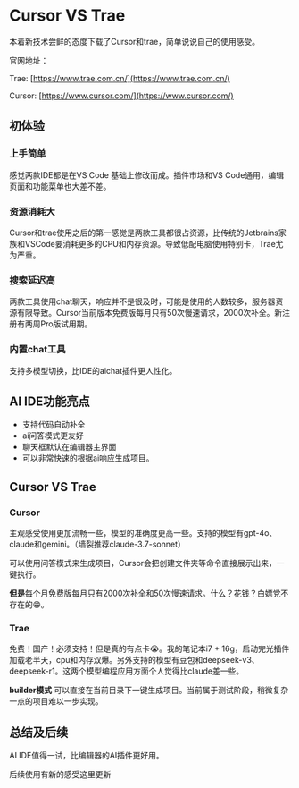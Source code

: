 # Cursor VS Trae

本着新技术尝鲜的态度下载了Cursor和trae，简单说说自己的使用感受。

官网地址：

Trae: [https://www.trae.com.cn/](https://www.trae.com.cn/)

Cursor: [https://www.cursor.com/](https://www.cursor.com/)

## 初体验
### 上手简单
感觉两款IDE都是在VS Code 基础上修改而成。插件市场和VS Code通用，编辑页面和功能菜单也大差不差。

### 资源消耗大
Cursor和trae使用之后的第一感觉是两款工具都很占资源，比传统的Jetbrains家族和VSCode要消耗更多的CPU和内存资源。导致低配电脑使用特别卡，Trae尤为严重。

### 搜索延迟高
两款工具使用chat聊天，响应并不是很及时，可能是使用的人数较多，服务器资源有限导致。Cursor当前版本免费版每月只有50次慢速请求，2000次补全。新注册有两周Pro版试用期。

### 内置chat工具
支持多模型切换，比IDE的aichat插件更人性化。

## AI IDE功能亮点
- 支持代码自动补全
- ai问答模式更友好
- 聊天框默认在编辑器主界面
- 可以非常快速的根据ai响应生成项目。

## Cursor VS Trae
### Cursor
主观感受使用更加流畅一些，模型的准确度更高一些。支持的模型有gpt-4o、claude和gemini。（墙裂推荐claude-3.7-sonnet）

可以使用问答模式来生成项目，Cursor会把创建文件夹等命令直接展示出来，一键执行。

**但是**每个月免费版每月只有2000次补全和50次慢速请求。什么？花钱？白嫖党不存在的😁。
### Trae
免费！国产！必须支持！但是真的有点卡😭。我的笔记本i7 + 16g，启动完光插件加载老半天，cpu和内存双爆。另外支持的模型有豆包和deepseek-v3、deepseek-r1。这两个模型编程应用方面个人觉得比claude差一些。

**builder模式** 可以直接在当前目录下一键生成项目。当前属于测试阶段，稍微复杂一点的项目难以一步实现。

## 总结及后续
AI IDE值得一试，比编辑器的AI插件更好用。

后续使用有新的感受这里更新
